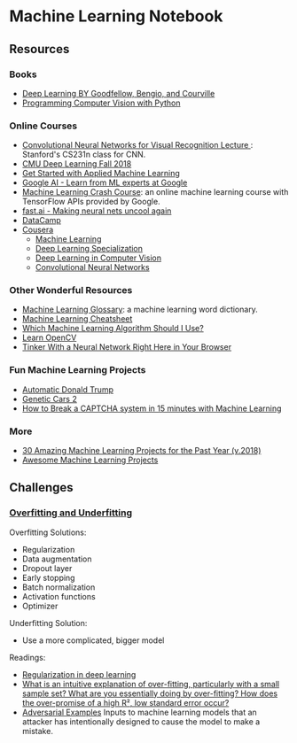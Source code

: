 # Machine Learning Notebook
## Resources
### Books
- [Deep Learning BY Goodfellow, Bengio, and Courville](http://www.deeplearningbook.org/)
- [Programming Computer Vision with Python](http://programmingcomputervision.com/)

### Online Courses
- [Convolutional Neural Networks for Visual Recognition Lecture ](http://cs231n.github.io/): Stanford's CS231n class for CNN.
- [CMU Deep Learning Fall 2018](https://www.youtube.com/playlist?list=PLLR0_ZOlbfD6KDBq93G8-guHI-J1ICeFm&fbclid=IwAR2HBsFJooH5jYhcq28DxA3ApZTHxpEY_7k8WrKZOT4oW7QD1an09OAXOE8)
- [Get Started with Applied Machine Learning](https://machinelearningmastery.com/start-here/)
- [Google AI - Learn from ML experts at Google](https://ai.google/education/)
- [Machine Learning Crash Course](https://developers.google.com/machine-learning/crash-course/): an online machine learning course with TensorFlow APIs provided by Google.
- [fast.ai - Making neural nets uncool again](https://www.fast.ai/)
- [DataCamp](https://www.datacamp.com/home)
- [Cousera](https://www.coursera.org/)
  -  [Machine Learning](https://www.coursera.org/learn/machine-learning)
  - [Deep Learning Specialization](https://www.coursera.org/specializations/deep-learning)
  - [Deep Learning in Computer Vision](https://www.coursera.org/learn/deep-learning-in-computer-vision)
  - [Convolutional Neural Networks](https://www.coursera.org/learn/convolutional-neural-networks#)

### Other Wonderful Resources
- [Machine Learning Glossary](https://developers.google.com/machine-learning/glossary/): a machine learning word dictionary.
- [Machine Learning Cheatsheet](https://ml-cheatsheet.readthedocs.io/en/latest/index.html)
- [Which Machine Learning Algorithm Should I Use?](https://blogs.sas.com/content/subconsciousmusings/2017/04/12/machine-learning-algorithm-use/)
- [Learn OpenCV](https://www.learnopencv.com/)
- [Tinker With a Neural Network Right Here in Your Browser](https://playground.tensorflow.org/#activation=tanh&batchSize=10&dataset=circle&regDataset=reg-plane&learningRate=0.03&regularizationRate=0&noise=0&networkShape=4,2&seed=0.96788&showTestData=false&discretize=false&percTrainData=50&x=true&y=true&xTimesY=false&xSquared=false&ySquared=false&cosX=false&sinX=false&cosY=false&sinY=false&collectStats=false&problem=classification&initZero=false&hideText=false)

### Fun Machine Learning Projects
- [Automatic Donald Trump](https://filiph.github.io/markov/)
- [Genetic Cars 2](https://rednuht.org/genetic_cars_2/)
- [How to Break a CAPTCHA system in 15 minutes with Machine Learning](https://medium.com/@ageitgey/how-to-break-a-captcha-system-in-15-minutes-with-machine-learning-dbebb035a710)

### More
- [30 Amazing Machine Learning Projects for the Past Year (v.2018)](https://medium.mybridge.co/30-amazing-machine-learning-projects-for-the-past-year-v-2018-b853b8621ac7)
- [Awesome Machine Learning Projects](https://ml-showcase.com/)

## Challenges
### [Overfitting and Underfitting](https://www.geeksforgeeks.org/underfitting-and-overfitting-in-machine-learning/)

Overfitting Solutions:
- Regularization
- Data augmentation
- Dropout layer
- Early stopping
- Batch normalization
- Activation functions
- Optimizer

Underfitting Solution:
- Use a more complicated, bigger model

Readings:
- [Regularization in deep learning](https://chatbotslife.com/regularization-in-deep-learning-f649a45d6e0)
- [What is an intuitive explanation of over-fitting, particularly with a small sample set? What are you essentially doing by over-fitting? How does the over-promise of a high R², low standard error occur?](https://www.quora.com/What-is-an-intuitive-explanation-of-over-fitting-particularly-with-a-small-sample-set-What-are-you-essentially-doing-by-over-fitting-How-does-the-over-promise-of-a-high-R%C2%B2-low-standard-error-occur)
- [Adversarial Examples](https://blog.openai.com/adversarial-example-research/)
Inputs to machine learning models that an attacker has intentionally designed to cause the model to make a mistake.
